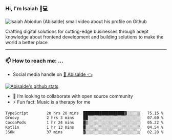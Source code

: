 ### Hi, I'm Isaiah 🌻💻

<img src="https://res.cloudinary.com/abisalde/image/upload/c_scale,h_311,w_816/v1616039512/Abisalde_github.gif" alt="Isaiah Abiodun (Abisalde) small video about his profile on Github">

Crafting digital solutions for cutting-edge businesses through adept knowledge about frontend development and building solutions to make the world a better place
<hr>

### 📫 How to reach me: ...
- Social media handle on <a href="https://twitter.com/abisalde">🔔  Abisalde   👈</a>


[![Abisalde's github stats](https://github-readme-stats.vercel.app/api?username=abisalde)](https://github.com/abisalde/github-readme-stats)

- 👯 I’m looking to collaborate with open source community
- ⚡ Fun fact: Music is a therapy for me


<!--
**abisalde/Abisalde** is a ✨ _special_ ✨ repository because its `README.md` (this file) appears on your GitHub profile.

Here are some ideas to get you started:


- 👯 I’m looking to collaborate with open source community
- 🤔 I’m looking for help with ...
- 💬 Ask me about ...
- 📫 How to reach me: ...
- 😄 Pronouns: ...
- ⚡ Fun fact: ...
-->

<!--START_SECTION:waka-->

```txt
TypeScript        20 hrs 20 mins  ██████████████████▓░░░░░░   75.15 %
Groovy            2 hrs 3 mins    ██░░░░░░░░░░░░░░░░░░░░░░░   07.60 %
CocoaPods         1 hr 24 mins    █▒░░░░░░░░░░░░░░░░░░░░░░░   05.22 %
Kotlin            1 hr 13 mins    █░░░░░░░░░░░░░░░░░░░░░░░░   04.54 %
JSON              37 mins         ▓░░░░░░░░░░░░░░░░░░░░░░░░   02.28 %
```

<!--END_SECTION:waka-->

